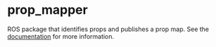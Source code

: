 # prop_mapper
ROS package that identifies props and publishes a prop map. See the [documentation](https://iceberg-asv.gitbook.io/competition-tasks/system-overview/prop_mapper) for more information. 

